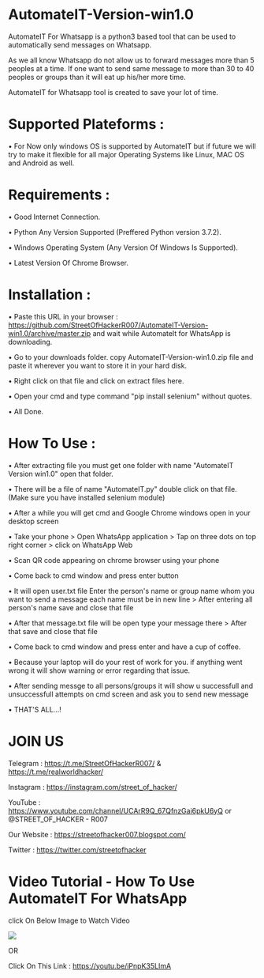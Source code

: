# AutomateIT-Version-win1.0
AutomateIT For Whatsapp is a python3 based tool that can be used to automatically send messages on Whatsapp.

As we all know Whatsapp do not allow us to forward messages more than 5 peoples at a time. If one want to send same message to more than 30 to 40 peoples or groups than it will eat up his/her more time.

AutomateIT for Whatsapp tool is created to save your lot of time.

# Supported Plateforms :
• For Now only windows OS is supported by AutomateIT but if future we will try to make it flexible for all major Operating Systems like Linux, MAC OS and Android as well.

# Requirements :
• Good Internet Connection.

• Python Any Version Supported (Preffered Python version 3.7.2).

• Windows Operating System (Any Version Of Windows Is Supported).

• Latest Version Of Chrome Browser.

# Installation :
• Paste this URL in your browser : https://github.com/StreetOfHackerR007/AutomateIT-Version-win1.0/archive/master.zip and wait while AutomateIt for WhatsApp is downloading.

• Go to your downloads folder. copy AutomateIT-Version-win1.0.zip file and paste it wherever you want to store it in your hard disk.

• Right click on that file and click on extract files here.

• Open your cmd and type command "pip install selenium" without quotes.

• All Done.

# How To Use :
• After extracting file you must get one folder with name "AutomateIT Version win1.0" open that folder.

• There will be a file of name "AutomateIT.py" double click on that file. (Make sure you have installed selenium module)

• After a while you will get cmd and Google Chrome windows open in your desktop screen

• Take your phone > Open WhatsApp application > Tap on three dots on top right corner > click on WhatsApp Web

• Scan QR code appearing on chrome browser using your phone

• Come back to cmd window and press enter button

• It will open user.txt file Enter the person's name or group name whom you want to send a message each name must be in new line > After entering all person's name save and close that file

• After that message.txt file will be open type your message there > After that save and close that file

• Come back to cmd window and press enter and have a cup of coffee.

• Because your laptop will do your rest of work for you. if anything went wrong it will show warning or error regarding that issue.

• After sending messge to all persons/groups it will show u successfull and unsuccessfull attempts on cmd screen and ask you to send new message

• THAT'S ALL...!

# JOIN US
Telegram  : https://t.me/StreetOfHackerR007/   &
            https://t.me/realworldhacker/

Instagram : https://instagram.com/street_of_hacker/

YouTube   : https://www.youtube.com/channel/UCArR9Q_67QfnzGai6pkU6yQ or @STREET_OF_HACKER - R007

Our Website : https://streetofhacker007.blogspot.com/

Twitter   : https://twitter.com/streetofhacker

# Video Tutorial - How To Use AutomateIT For WhatsApp

click On Below Image to Watch Video

[![](https://scontent-frt3-2.cdninstagram.com/vp/50ccc2da25944fd8630085ad9ea3a61f/5D832F28/t51.2885-15/e35/60593961_364467630809124_4747498077628157161_n.jpg?_nc_ht=scontent-frt3-2.cdninstagram.com&se=7&ig_cache_key=MjA1NzMxMjM2NDY5MjY4NjQ2OQ%3D%3D.2)](https://youtu.be/iPnpK35LImA "Click To Watch Full Tutorial")

OR

Click On This Link : https://youtu.be/iPnpK35LImA

